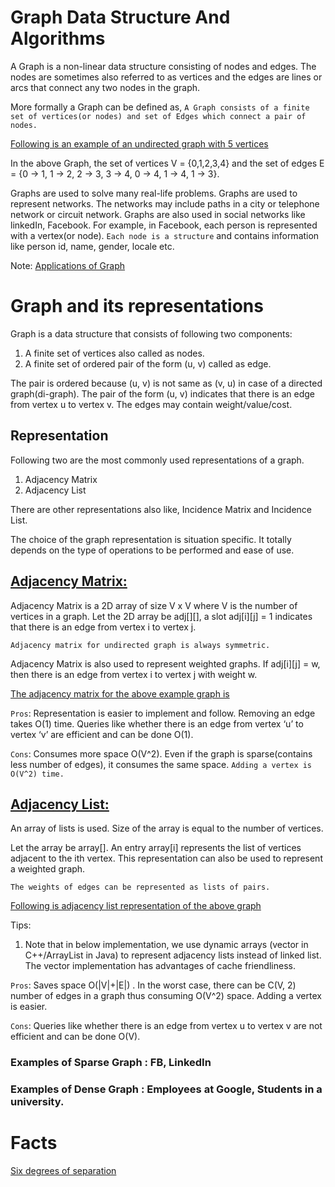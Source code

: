 # Graph Data Structure And Algorithms

A Graph is a non-linear data structure consisting of nodes and edges. 
The nodes are sometimes also referred to as vertices and the edges are lines or arcs that connect any two nodes in the graph. 

More formally a Graph can be defined as, `A Graph consists of a finite set of vertices(or nodes) and set of Edges which connect a pair of nodes.`

[Following is an example of an undirected graph with 5 vertices](https://www.geeksforgeeks.org/wp-content/uploads/undirectedgraph.png)

In the above Graph, the set of vertices V = {0,1,2,3,4} and the set of edges E = {0 -> 1, 1 -> 2, 2 -> 3, 3 -> 4, 0 -> 4, 1 -> 4, 1 -> 3}.

Graphs are used to solve many real-life problems. 
Graphs are used to represent networks. 
The networks may include paths in a city or telephone network or circuit network. 
Graphs are also used in social networks like linkedIn, Facebook. 
For example, in Facebook, each person is represented with a vertex(or node). 
`Each node is a structure` and contains information like person id, name, gender, locale etc.

Note: [Applications of Graph](https://en.wikipedia.org/wiki/Graph_theory#Applications)

# Graph and its representations

Graph is a data structure that consists of following two components:

1. A finite set of vertices also called as nodes.
2. A finite set of ordered pair of the form (u, v) called as edge. 

The pair is ordered because (u, v) is not same as (v, u) in case of a directed graph(di-graph). 
The pair of the form (u, v) indicates that there is an edge from vertex u to vertex v. The edges may contain weight/value/cost.

## Representation

Following two are the most commonly used representations of a graph.

1. Adjacency Matrix
2. Adjacency List

There are other representations also like, Incidence Matrix and Incidence List.

The choice of the graph representation is situation specific. It totally depends on the type of operations to be performed and ease of use.

## [Adjacency Matrix:](https://ideone.com/kpxPQm)

Adjacency Matrix is a 2D array of size V x V where V is the number of vertices in a graph. 
Let the 2D array be adj[][], a slot adj[i][j] = 1 indicates that there is an edge from vertex i to vertex j.

`Adjacency matrix for undirected graph is always symmetric.`

Adjacency Matrix is also used to represent weighted graphs. If adj[i][j] = w, then there is an edge from vertex i to vertex j with weight w.

[The adjacency matrix for the above example graph is](https://cdncontribute.geeksforgeeks.org/wp-content/uploads/adjacencymatrix.png)

`Pros`: Representation is easier to implement and follow. Removing an edge takes O(1) time. Queries like whether there is an edge from vertex ‘u’ to vertex ‘v’ are efficient and can be done O(1).

`Cons`: Consumes more space O(V^2). Even if the graph is sparse(contains less number of edges), it consumes the same space. `Adding a vertex is O(V^2) time.`

## [Adjacency List:](https://ideone.com/4915nw)

An array of lists is used. Size of the array is equal to the number of vertices. 

Let the array be array[]. An entry array[i] represents the list of vertices adjacent to the ith vertex. This representation can also be used to represent a weighted graph. 

`The weights of edges can be represented as lists of pairs. `

[Following is adjacency list representation of the above graph](https://cdncontribute.geeksforgeeks.org/wp-content/uploads/listadjacency.png)

Tips:

1. Note that in below implementation, we use dynamic arrays (vector in C++/ArrayList in Java) to represent adjacency lists instead of linked list. The vector implementation has advantages of cache friendliness.

`Pros`: Saves space O(|V|+|E|) . In the worst case, there can be C(V, 2) number of edges in a graph thus consuming O(V^2) space. Adding a vertex is easier.

`Cons`: Queries like whether there is an edge from vertex u to vertex v are not efficient and can be done O(V).

### Examples of Sparse Graph : FB, LinkedIn
### Examples of Dense Graph : Employees at Google, Students in a university.

# Facts

[Six degrees of separation](https://en.wikipedia.org/wiki/Six_degrees_of_separation)